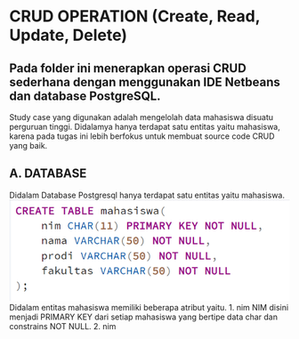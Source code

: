 # **CRUD OPERATION (Create, Read, Update, Delete)**
## Pada folder ini menerapkan operasi CRUD sederhana dengan menggunakan IDE Netbeans dan database PostgreSQL.
  Study case yang digunakan adalah mengelolah data mahasiswa disuatu perguruan tinggi. Didalamya hanya terdapat satu entitas yaitu mahasiswa, karena pada tugas ini lebih berfokus untuk membuat source code CRUD yang baik.

## A. DATABASE
   Didalam Database Postgresql hanya terdapat satu entitas yaitu mahasiswa.
   ![alt text](https://github.com/RamajaGandiKusuma/Object-Oriented-Programming/blob/main/Pict%20GITHUB/Screenshot%202024-09-15%20130846.png?raw=true)
   Didalam entitas mahasiswa memiliki beberapa atribut yaitu.
      1. nim
         NIM disini menjadi PRIMARY KEY dari setiap mahasiswa yang bertipe data char dan constrains NOT NULL.
      2. nim
